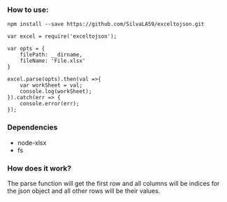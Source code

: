 ### How to use:
```
npm install --save https://github.com/SilvaLA59/exceltojson.git
```

```
var excel = require('exceltojson');

var opts = {
    filePath: __dirname,
    fileName: 'File.xlsx'
}

excel.parse(opts).then(val =>{
    var workSheet = val;
    console.log(workSheet);
}).catch(err => {
    console.error(err);
});
```

### Dependencies

- node-xlsx
- fs

### How does it work?
The parse function will get the first row and all columns will be indices for the json object and all other rows will be their values.
